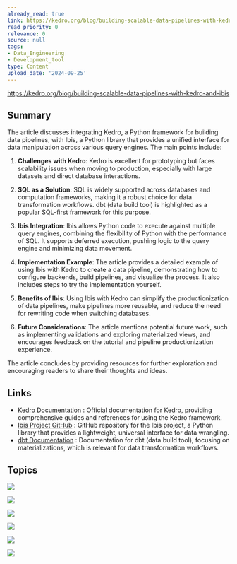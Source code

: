 ```yaml
---
already_read: true
link: https://kedro.org/blog/building-scalable-data-pipelines-with-kedro-and-ibis
read_priority: 0
relevance: 0
source: null
tags:
- Data_Engineering
- Development_tool
type: Content
upload_date: '2024-09-25'
---
```


https://kedro.org/blog/building-scalable-data-pipelines-with-kedro-and-ibis
## Summary

The article discusses integrating Kedro, a Python framework for building data pipelines, with Ibis, a Python library that provides a unified interface for data manipulation across various query engines. The main points include:

1. **Challenges with Kedro**: Kedro is excellent for prototyping but faces scalability issues when moving to production, especially with large datasets and direct database interactions.

2. **SQL as a Solution**: SQL is widely supported across databases and computation frameworks, making it a robust choice for data transformation workflows. dbt (data build tool) is highlighted as a popular SQL-first framework for this purpose.

3. **Ibis Integration**: Ibis allows Python code to execute against multiple query engines, combining the flexibility of Python with the performance of SQL. It supports deferred execution, pushing logic to the query engine and minimizing data movement.

4. **Implementation Example**: The article provides a detailed example of using Ibis with Kedro to create a data pipeline, demonstrating how to configure backends, build pipelines, and visualize the process. It also includes steps to try the implementation yourself.

5. **Benefits of Ibis**: Using Ibis with Kedro can simplify the productionization of data pipelines, make pipelines more reusable, and reduce the need for rewriting code when switching databases.

6. **Future Considerations**: The article mentions potential future work, such as implementing validations and exploring materialized views, and encourages feedback on the tutorial and pipeline productionization experience.

The article concludes by providing resources for further exploration and encouraging readers to share their thoughts and ideas.
## Links

- [Kedro Documentation](https://docs.kedro.org/en/stable/) : Official documentation for Kedro, providing comprehensive guides and references for using the Kedro framework.
- [Ibis Project GitHub](https://github.com/ibis-project/ibis) : GitHub repository for the Ibis project, a Python library that provides a lightweight, universal interface for data wrangling.
- [dbt Documentation](https://docs.getdbt.com/docs/build/materializations) : Documentation for dbt (data build tool), focusing on materializations, which is relevant for data transformation workflows.

## Topics

![](topics/Library/OmegaConf)

![](topics/Library/Graphviz)

![](topics/Tool/Kedro)

![](topics/Library/Ibis)

![](topics/Library/Pandera)

![](topics/Library/DuckDB)